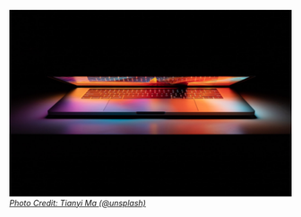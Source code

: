 ![cover image](/assets/cover.jpg)
*[Photo Credit: Tianyi Ma (@unsplash)](https://unsplash.com/photos/WiONHd_zYI4)*
